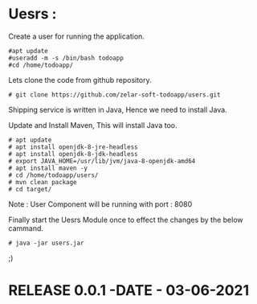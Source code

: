 # Uesrs :

Create a user for running the application.

```
#apt update
#useradd -m -s /bin/bash todoapp
#cd /home/todoapp/
```
Lets clone the code from github repository.

```
# git clone https://github.com/zelar-soft-todoapp/users.git
```
Shipping service is written in Java, Hence we need to install Java.

Update and Install Maven, This will install Java too.

```
# apt update
# apt install openjdk-8-jre-headless
# apt install openjdk-8-jdk-headless
# export JAVA_HOME=/usr/lib/jvm/java-8-openjdk-amd64
# apt install maven -y
# cd /home/todoapp/users/
# mvn clean package  
# cd target/
```
Note : User Component will be running with port : 8080

Finally start the Uesrs Module once to effect the changes by the below cammand.
```
# java -jar users.jar
```
;)
# RELEASE 0.0.1 -DATE - 03-06-2021